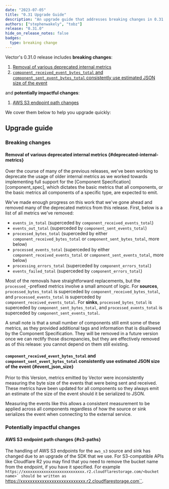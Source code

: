 ```yaml
---
date: "2023-07-05"
title: "0.31 Upgrade Guide"
description: "An upgrade guide that addresses breaking changes in 0.31.0"
authors: ["stephenwakely", "tobz"]
release: "0.31.0"
hide_on_release_notes: false
badges:
  type: breaking change
---
```


Vector's 0.31.0 release includes **breaking changes**:

1. [Removal of various deprecated internal metrics](#deprecated-internal-metrics)
1. [`component_received_event_bytes_total` and `component_sent_event_bytes_total` consistently use estimated JSON size of the event](#event_json_size)

and **potentially impactful changes**:

1. [AWS S3 endpoint path changes](#s3-paths)

We cover them below to help you upgrade quickly:

## Upgrade guide

### Breaking changes

#### Removal of various deprecated internal metrics {#deprecated-internal-metrics}

Over the course of many of the previous releases, we've been working to deprecate the usage of older
internal metrics as we worked towards implementing full support for the [Component
Specification][component_spec], which dictates the basic metrics that all components, or the basic
metrics all components of a specific type, are expected to emit.

We've made enough progress on this work that we've gone ahead and removed many of the deprecated
metrics from this release. First, below is a list of all metrics we've removed:

- `events_in_total` (superceded by `component_received_events_total`)
- `events_out_total` (superceded by `component_sent_events_total`)
- `processed_bytes_total` (superceded by either `component_received_bytes_total` or
  `component_sent_bytes_total`, more below)
- `processed_events_total` (superceded by either `component_received_events_total` or
  `component_sent_events_total`, more below)
- `processing_errors_total` (superceded by `component_errors_total`)
- `events_failed_total` (superceded by `component_errors_total`)

Most of the removals have straightforward replacements, but the `processed_`-prefixed metrics
involve a small amount of logic. For **sources**, `processed_bytes_total` is superceded by
`component_received_bytes_total`, and `processed_events_total` is superceded by
`component_received_events_total`. For **sinks**, `processed_bytes_total` is superceded by
`component_sent_bytes_total`, and `processed_events_total` is superceded by
`component_sent_events_total`.

A small note is that a small number of components still emit some of these metrics, as they provided
additional tags and information that is disallowed by the Component Specification. They will be
removed in a future version once we can rectify those discrepancies, but they are effectively
removed as of this release: you cannot depend on them still existing.

#### `component_received_event_bytes_total` and `component_sent_event_bytes_total` consistently use estimated JSON size of the event {#event_json_size}

Prior to this Version, metrics emitted by Vector were inconsistently measuring
the byte size of the events that were being sent and received. These metrics
have been updated for all components so they always emit an estimate of the size
of the event should it be serialized to JSON.

Measuring the events like this allows a consistent measurement to be applied
across all components regardless of how the source or sink serializes the event
when connecting to the external service.

### Potentially impactful changes

#### AWS S3 endpoint path changes {#s3-paths}

The handling of AWS S3 endpoints for the `aws_s3` source and sink has changed due to an upgrade of
the SDK that we use. For S3-compatible APIs like Cloudflare R2 you may find that you need to remove
the bucket name from the endpoint, if you have it specified. For example
``https://xxxxxxxxxxxxxxxxxxxxxxxxxxx.r2.cloudflarestorage.com/<bucket name>` should be written as
``https://xxxxxxxxxxxxxxxxxxxxxxxxxxx.r2.cloudflarestorage.com``.
